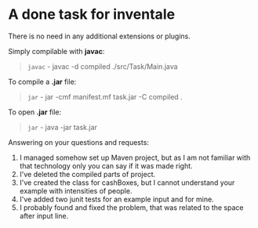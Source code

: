 # A done task for inventale

There is no need in any additional extensions or plugins.

Simply compilable with **javac**:

> `javac` - javac -d compiled ./src/Task/Main.java

To compile a **.jar** file:

> `jar` - jar -cmf manifest.mf task.jar -C compiled .

To open **.jar** file:

> `jar` - java -jar task.jar

Answering on your questions and requests:

1. I managed somehow set up Maven project, but as I am not familiar with that technology only you can say if it was made right. 
2. I've deleted the compiled parts of project.
3. I've created the class for cashBoxes, but I cannot understand your example with intensities of people. 
4. I've added two junit tests for an example input and for mine. 
5. I probably found and fixed the problem, that was related to the space after input line.